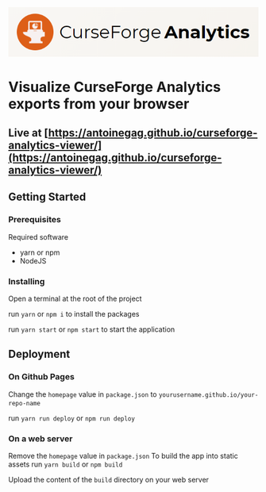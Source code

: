 ![banner](./public/banner.png)

# Visualize CurseForge Analytics exports from your browser

## Live at [https://antoinegag.github.io/curseforge-analytics-viewer/](https://antoinegag.github.io/curseforge-analytics-viewer/)

## Getting Started

### Prerequisites

Required software

- yarn or npm
- NodeJS

### Installing

Open a terminal at the root of the project

run `yarn` or `npm i` to install the packages

run `yarn start` or `npm start` to start the application

## Deployment

### On Github Pages

Change the `homepage` value in `package.json` to `yourusername.github.io/your-repo-name`

run `yarn run deploy` or `npm run deploy`

### On a web server

Remove the `homepage` value in `package.json`
To build the app into static assets run `yarn build` or `npm build`

Upload the content of the `build` directory on your web server
